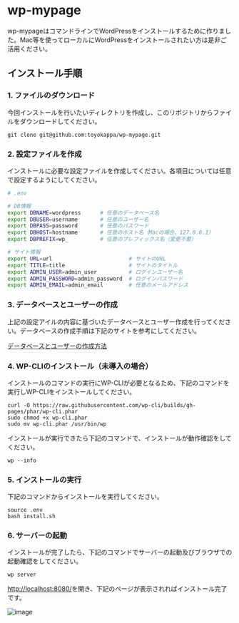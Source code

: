 # wp-mypage

wp-mypageはコマンドラインでWordPressをインストールするために作りました。Mac等を使ってローカルにWordPressをインストールされたい方は是非ご活用ください。

## インストール手順

### 1. ファイルのダウンロード

今回インストールを行いたいディレクトリを作成し、このリポジトリからファイルをダウンロードしてください。

```
git clone git@github.com:toyokappa/wp-mypage.git
```

### 2. 設定ファイルを作成

インストールに必要な設定ファイルを作成してください。各項目については任意で設定するようにしてください。

```sh
# .env

# DB情報
export DBNAME=wordpress      # 任意のデータベース名
export DBUSER=username       # 任意のユーザー名
export DBPASS=password       # 任意のパスワード
export DBHOST=hostname       # 任意のホスト名（Macの場合、127.0.0.1）
export DBPREFIX=wp_          # 任意のプレフィックス名（変更不要）

# サイト情報
export URL=url                        # サイトのURL
export TITLE=title                    # サイトのタイトル
export ADMIN_USER=admin_user          # ログインユーザー名
export ADMIN_PASSWORD=admin_password  # ログインパスワード
export ADMIN_EMAIL=admin_email        # 任意のメールアドレス
```

### 3. データベースとユーザーの作成

上記の設定アイルの内容に基づいたデータベースとユーザー作成を行ってください。データベースの作成手順は下記のサイトを参考にしてください。

[データベースとユーザーの作成方法](https://wpdocs.osdn.jp/WordPress_%E3%81%AE%E3%82%A4%E3%83%B3%E3%82%B9%E3%83%88%E3%83%BC%E3%83%AB#.E6.89.8B.E9.A0.86_2.EF.BC.9A_.E3.83.87.E3.83.BC.E3.82.BF.E3.83.99.E3.83.BC.E3.82.B9.E3.81.A8.E3.83.A6.E3.83.BC.E3.82.B6.E3.83.BC.E3.81.AE.E4.BD.9C.E6.88.90)

### 4. WP-CLIのインストール（未導入の場合）

インストールのコマンドの実行にWP-CLIが必要となるため、下記のコマンドを実行しWP-CLIをインストールしてください。

```
curl -O https://raw.githubusercontent.com/wp-cli/builds/gh-pages/phar/wp-cli.phar
sudo chmod +x wp-cli.phar
sudo mv wp-cli.phar /usr/bin/wp
```

インストールが実行できたら下記のコマンドで、インストールが動作確認をしてください。

```
wp --info
```

### 5. インストールの実行

下記のコマンドからインストールを実行してください。

```
source .env
bash install.sh
```

### 6. サーバーの起動

インストールが完了したら、下記のコマンドでサーバーの起動及びブラウザでの起動確認をしてください。

```
wp server
```

[http://localhost:8080/](http://localhost:8080/)を開き、下記のページが表示されればインストール完了です。

![image](https://user-images.githubusercontent.com/29325694/31925360-3751781c-b8c3-11e7-850f-a980bbae177d.png)
